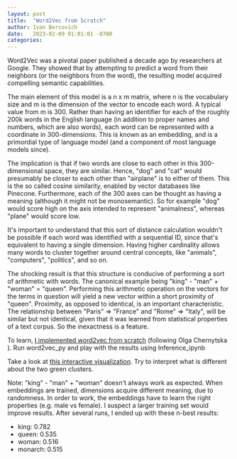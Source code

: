 ```yaml
---
layout: post
title:  "Word2Vec from Scratch"
author: Ivan Bercovich
date:   2023-02-09 01:01:01 -0700
categories:
---
```


Word2Vec was a pivotal paper published a decade ago by researchers at Google. They showed that by attempting to predict a word from their neighbors (or the neighbors from the word), the resulting model acquired compelling semantic capabilities.

The main element of this model is a n x m matrix, where n is the vocabulary size and m is the dimension of the vector to encode each word. A typical value from m is 300. Rather than having an identifier for each of the roughly 200k words in the English language (in addition to proper names and numbers, which are also words), each word can be represented with a coordinate in 300-dimensions. This is known as an embedding, and is a primordial type of language model (and a component of most language models since).

The implication is that if two words are close to each other in this 300-dimensional space, they are similar. Hence, "dog" and "cat" would presumably be closer to each other than "airplane" is to either of them. This is the so called cosine similarity, enabled by vector databases like Pinecone. Furthermore, each of the 300 axes can be thought as having a meaning (although it might not be monosemantic). So for example "dog" would score high on the axis intended to represent "animalness", whereas "plane" would score low.

It's important to understand that this sort of distance calculation wouldn't be possible if each word was identified with a sequential ID, since that's equivalent to having a single dimension. Having higher cardinality allows many words to cluster together around central concepts, like "animals", "computers", "politics", and so on.

The shocking result is that this structure is conducive of performing a sort of arithmetic with words. The canonical example being "king" - "man" + "woman" = "queen". Performing this arithmetic operation on the vectors for the terms in question will yield a new vector within a short proximity of "queen". Proximity, as opposed to identical, is an important characteristic. The relationship between "Paris" => "France" and "Rome" => "Italy", will be similar but not identical, given that it was learned from statistical properties of a text corpus. So the inexactness is a feature.

To learn, [I implemented word2vec from scratch]((https://github.com/ibercovich/word2vec)) (following Olga Chernytska ). Run word2vec_py and play with the results using Inference_ipynb

Take a look at [this interactive visualization](../assets/word2vec_visualization). Try to interpret what is different about the two green clusters.

Note: "king" - "man" + "woman" doesn't always work as expected. When embeddings are trained, dimensions acquire different meaning, due to randomness. In order to work, the embeddings have to learn the right properties (e.g. male vs female). I suspect a larger training set would improve results. After several runs, I ended up with these n-best results:

- king: 0.782
- queen: 0.535
- woman: 0.516
- monarch: 0.515